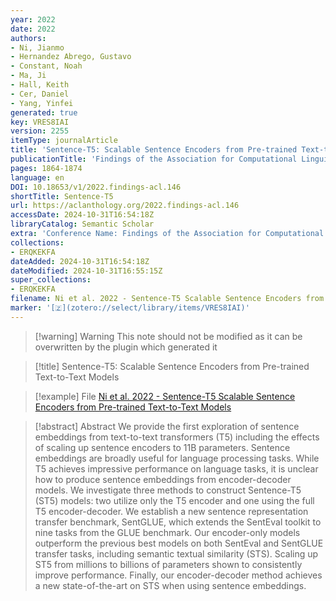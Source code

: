 ```yaml
---
year: 2022
date: 2022
authors:
- Ni, Jianmo
- Hernandez Abrego, Gustavo
- Constant, Noah
- Ma, Ji
- Hall, Keith
- Cer, Daniel
- Yang, Yinfei
generated: true
key: VRES8IAI
version: 2255
itemType: journalArticle
title: 'Sentence-T5: Scalable Sentence Encoders from Pre-trained Text-to-Text Models'
publicationTitle: 'Findings of the Association for Computational Linguistics: ACL 2022'
pages: 1864-1874
language: en
DOI: 10.18653/v1/2022.findings-acl.146
shortTitle: Sentence-T5
url: https://aclanthology.org/2022.findings-acl.146
accessDate: 2024-10-31T16:54:18Z
libraryCatalog: Semantic Scholar
extra: 'Conference Name: Findings of the Association for Computational Linguistics: ACL 2022 Place: Dublin, Ireland Publisher: Association for Computational Linguistics'
collections:
- ERQKEKFA
dateAdded: 2024-10-31T16:54:18Z
dateModified: 2024-10-31T16:55:15Z
super_collections:
- ERQKEKFA
filename: Ni et al. 2022 - Sentence-T5 Scalable Sentence Encoders from Pre-trained Text-to-Text Models
marker: '[🇿](zotero://select/library/items/VRES8IAI)'
---
```



 > 
 > \[!warning\] Warning
 > This note should not be modified as it can be overwritten by the plugin which generated it

 > 
 > \[!title\] Sentence-T5: Scalable Sentence Encoders from Pre-trained Text-to-Text Models

 > 
 > \[!example\] File
 > [Ni et al. 2022 - Sentence-T5 Scalable Sentence Encoders from Pre-trained Text-to-Text Models](Ni%20et%20al.%202022%20-%20Sentence-T5%20Scalable%20Sentence%20Encoders%20from%20Pre-trained%20Text-to-Text%20Models.pdf)

 > 
 > \[!abstract\] Abstract
 > We provide the first exploration of sentence embeddings from text-to-text transformers (T5) including the effects of scaling up sentence encoders to 11B parameters. Sentence embeddings are broadly useful for language processing tasks. While T5 achieves impressive performance on language tasks, it is unclear how to produce sentence embeddings from encoder-decoder models. We investigate three methods to construct Sentence-T5 (ST5) models: two utilize only the T5 encoder and one using the full T5 encoder-decoder. We establish a new sentence representation transfer benchmark, SentGLUE, which extends the SentEval toolkit to nine tasks from the GLUE benchmark. Our encoder-only models outperform the previous best models on both SentEval and SentGLUE transfer tasks, including semantic textual similarity (STS). Scaling up ST5 from millions to billions of parameters shown to consistently improve performance. Finally, our encoder-decoder method achieves a new state-of-the-art on STS when using sentence embeddings.
